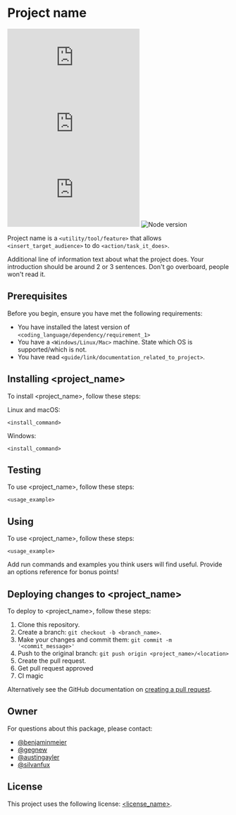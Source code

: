 # Project name

<!--- These are examples. See https://shields.io for others or to customize this set of shields. In the future, this should include CI status and monitoring --->
![Github version](https://img.shields.io/github/v/tag/wyssenreichenbach/README-template.md)
![GitHub repo size](https://img.shields.io/github/repo-size/wyssenreichenbach/README-template.md)
![GitHub contributors](https://img.shields.io/github/contributors/wyssenreichenbach/README-template.md)
![Node version](https://img.shields.io/node/v/)


Project name is a `<utility/tool/feature>` that allows `<insert_target_audience>` to do `<action/task_it_does>`.

Additional line of information text about what the project does. Your introduction should be around 2 or 3 sentences. Don't go overboard, people won't read it.

## Prerequisites

Before you begin, ensure you have met the following requirements:
<!--- These are just example requirements. Add, duplicate or remove as required --->
* You have installed the latest version of `<coding_language/dependency/requirement_1>`
* You have a `<Windows/Linux/Mac>` machine. State which OS is supported/which is not.
* You have read `<guide/link/documentation_related_to_project>`.

## Installing <project_name>

To install <project_name>, follow these steps:

Linux and macOS:
```
<install_command>
```

Windows:
```
<install_command>
```

## Testing

To use <project_name>, follow these steps:

```
<usage_example>
```

## Using

To use <project_name>, follow these steps:

```
<usage_example>
```

Add run commands and examples you think users will find useful. Provide an options reference for bonus points!

## Deploying changes to <project_name>
<!--- If your README is long or you have some specific process or steps you want contributors to follow, consider creating a separate CONTRIBUTING.md file--->
To deploy to <project_name>, follow these steps:

1. Clone this repository.
2. Create a branch: `git checkout -b <branch_name>`.
3. Make your changes and commit them: `git commit -m '<commit_message>'`
4. Push to the original branch: `git push origin <project_name>/<location>`
5. Create the pull request.
6. Get pull request approved
7. CI magic

Alternatively see the GitHub documentation on [creating a pull request](https://help.github.com/en/github/collaborating-with-issues-and-pull-requests/creating-a-pull-request).

## Owner

For questions about this package, please contact:
<!--- Choose a person/people who have worked on this package --->
* [@benjaminmeier](https://github.com/benjaminmeier)
* [@gegnew](https://github.com/gegnew)
* [@austingayler](https://github.com/austingayler)
* [@silvanfux](https://github.com/silvanfux)

## License
<!--- This is probably UNLICENSED. If this is a public repo, see https://choosealicense.com/--->

This project uses the following license: [<license_name>](<link>).
